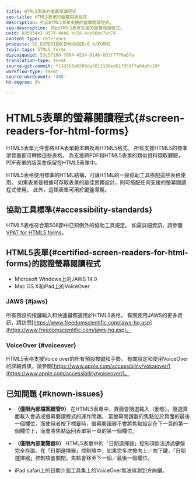 ```yaml
---
title: HTML5表單的螢幕閱讀程式
seo-title: HTML5表單的螢幕閱讀程式
description: 列出HTML5表單支援的螢幕閱讀程式。
seo-description: 列出HTML5表單支援的螢幕閱讀程式。
uuid: 035354e2-957f-4eb6-bc16-4ca96ec7ac74
content-type: reference
products: SG_EXPERIENCEMANAGER/6.4/FORMS
topic-tags: hTML5_forms
discoiquuid: 53c57180-7004-4534-9146-603f7770a6fe
translation-type: tm+mt
source-git-commit: f13d358a6508da5813186ed61f959f7a84e6c19f
workflow-type: tm+mt
source-wordcount: '345'
ht-degree: 0%

---
```



# HTML5表單的螢幕閱讀程式{#screen-readers-for-html-forms}

HTML5表單元件會將XFA表單範本轉換為HTML5格式。 所有支援HTML5的標準瀏覽器都可轉換這些表格。 為支援跨PDF和HTML5表單的類似資料擷取體驗，PDF表單的版面會保留在HTML5表單中。

HTML5表格使用標準的HTML結構，可讓HTML的一般協助工具搭配這些表格使用。 如果表單是根據可存取表單的最佳實務設計，則可搭配任何支援的螢幕閱讀程式使用。 此外，這類表單可用於鍵盤導覽。

## 協助工具標準{#accessibility-standards}

HTML5表格符合第508節中已知例外的協助工具規定。 如需詳細資訊，請參閱[VPAT for HTML5 forms](https://www.adobe.com/mena_en/accessibility/compliance/livecycle-mobile-forms-es4-section-508-vpat.html)。

## HTML5表單{#certified-screen-readers-for-html-forms}的認證螢幕閱讀程式

* Microsoft Windows上的JAWS 14.0
* Mac OS X和iPad上的VoiceOver

### JAWS {#jaws}

所有預設的按鍵輸入和快速鍵都適用於HTML5表格。 有關使用JAWS的更多資訊，請訪問[https://www.freedomscientific.com/jaws-hq.asp](https://www.freedomscientific.com/jaws-hq.asp)。

### VoiceOver {#voiceover}

HTML5表格支援Voice over的所有預設按鍵和手勢。 有關設定和使用VoiceOver的詳細資訊，請參閱[https://www.apple.com/accessibility/voiceover/](https://www.apple.com/accessibility/voiceover/)。

## 已知問題 {#known-issues}

* **（僅限內部檔案總管9）** 在HTML5表單中，頁面會隨選載入（動態）。隨選頁面載入會造成螢幕閱讀程式的運作問題。 當螢幕閱讀器的焦點位於頁面的最後一個欄位，而使用者按下標籤時，螢幕閱讀器不會將焦點設定在下一頁的第一個欄位上，而會將焦點返回表單第一頁的第一個欄位。
* **（僅限內部瀏覽器9）** HTML5表單中的「日期選擇器」控制項無法透過鍵盤完全存取。在「日期選擇器」控制項中，如果您多次按向上／向下鍵，「日期選擇器」控制項會關閉，焦點會移至下一個／最後一個欄位。

* iPad safari上的日期介面工具集上的VoiceOver無法偵測到方向鍵。
